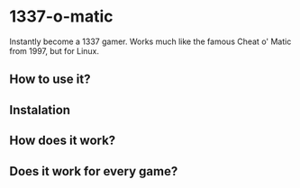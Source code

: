 # 1337-o-matic

Instantly become a 1337 gamer. Works much like the famous Cheat o' Matic from 1997, but for Linux.

## How to use it?

## Instalation

## How does it work?

## Does it work for every game?
